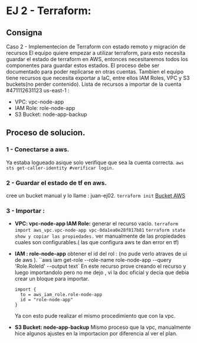 

# EJ 2 - Terraform:

## Consigna 

Caso 2 - Implementecion de Terraform con estado remoto y migración de recursos
El equipo quiere empezar a utilizar terraform, para esto necesita guardar el estado de terraform en AWS, entonces necesitaremos todos los componentes para guardar estos estados. El proceso debe ser documentado para poder replicarse en otras cuentas.
Tambien el equipo tiene recursos que necesita exportar a IaC, entre ellos IAM Roles, VPC y S3 buckets(no perder contenido).
Lista de recursos a importar de la cuenta #471112631123 us-east-1 :
 - VPC: vpc-node-app
 - IAM Role: role-node-app
 - S3 Bucket: node-app-backup

## Proceso de solucion.

### 1 - Conectarse a aws.
  Ya estaba logueado asique solo verifique que sea la cuenta correcta.
  `aws sts get-caller-identity #verificar login.`
### 2 - Guardar el estado de tf en aws.
  cree un bucket manual y lo llame : juan-ej02.
  `terraform init`
  [Bucket AWS](https://juan-ej02.s3.us-east-1.amazonaws.com/./terraform.tfstate)
  
### 3 - Importar : 
  - **VPC: vpc-node-app IAM Role:**
    generar el recurso vacio.
    `terraform import aws_vpc.vpc-node-app vpc-0da1ea0e28f817b81`
    `terraform state show y copiar las propiedades.`
    ver manualmente de las propiedades cuales son configurables.( las que configura aws te dan error en tf)

  - **IAM : role-node-app**
    obtener el id del rol : (no pude verlo atraves de ui de aws ).
    ``aws iam get-role --role-name role-node-app --query 'Role.RoleId' --output text`
    En este recurso prove creando el recurso y luego importandolo pero no me dejo , vi la doc oficial y decia que debia crear un bloque para importar.
    ```
    import {
      to = aws_iam_role.role-node-app
      id = "role-node-app"
    }
    ```	
    Ya con esto pude realizar el mismo procedimiento que con la vpc.

  - **S3 Bucket: node-app-backup**
    Mismo proceso que la vpc, manualmente hice algunos ajustes en la importacion por diferencia al ver el plan.

